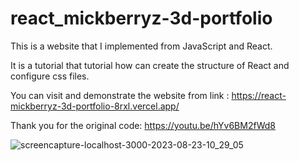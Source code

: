 # react_mickberryz-3d-portfolio

This is a website that I implemented from JavaScript and React.

It is a tutorial that tutorial how can create the structure of React and configure css files.

You can visit and demonstrate the website from link : https://react-mickberryz-3d-portfolio-8rxl.vercel.app/

Thank you for the original code: https://youtu.be/hYv6BM2fWd8

![screencapture-localhost-3000-2023-08-23-10_29_05](https://github.com/MickBerryZ/react_mickberryz-3d-portfolio/assets/94940261/c5cabfd1-f808-43a8-864d-1672fda2c4e5)

